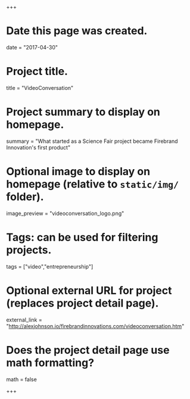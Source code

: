 +++
# Date this page was created.
date = "2017-04-30"

# Project title.
title = "VideoConversation"

# Project summary to display on homepage.
summary = "What started as a Science Fair project became Firebrand Innovation's first product"

# Optional image to display on homepage (relative to `static/img/` folder).
image_preview = "videoconversation_logo.png"

# Tags: can be used for filtering projects.
tags = ["video","entrepreneurship"]

# Optional external URL for project (replaces project detail page).
external_link = "http://alexjohnson.io/firebrandinnovations.com/videoconversation.htm"

# Does the project detail page use math formatting?
math = false

+++

